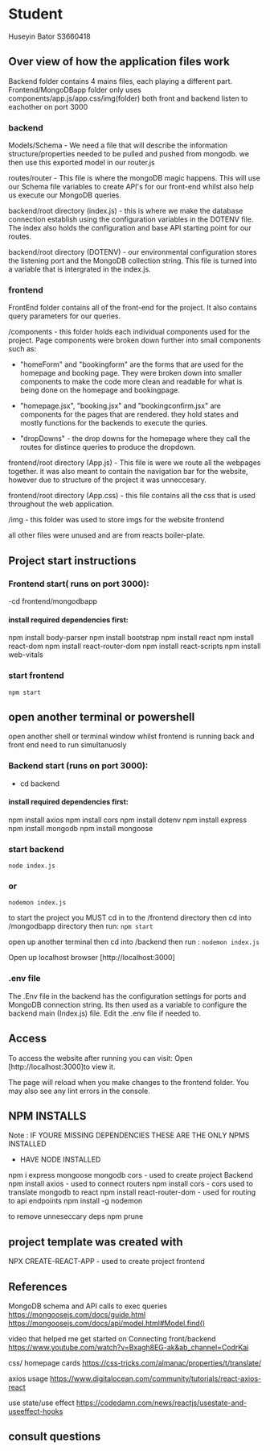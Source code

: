# Student
Huseyin Bator 
S3660418

## Over view of how the application files work
Backend folder contains 4 mains files, each playing a different part.
Frontend/MongoDBapp folder only uses components/app.js/app.css/img(folder)
both front and backend listen to eachother on port 3000

### backend
Models/Schema - 
We need a file that will describe the information structure/properties needed to be pulled and pushed from mongodb. we then use this exported model in our router.js

routes/router - 
This file is where the mongoDB magic happens. This will use our Schema file variables to create API's for our front-end whilst also help us execute our MongoDB queries.

backend/root directory (index.js) - 
this is where we make the database connection establish using the configuration variables in the DOTENV file. The index also holds the configuration and base API starting point for our routes. 

backend/root directory (DOTENV) - 
our environmental configuration stores the listening port and the MongoDB collection string. This file is turned into a variable that is intergrated in the index.js.

### frontend
FrontEnd folder contains all of the front-end for the project. It also contains query parameters for our queries.

/components - 
this folder holds each individual components used for the project. Page components were broken down further into small components such as:

 - "homeForm" and "bookingform" are the forms that are used for the homepage and booking page. They were broken down into smaller components to make the code more clean and readable for what is being done on the homepage and bookingpage. 

 - "homepage.jsx", "booking.jsx" and "bookingconfirm.jsx" are components for the pages that are rendered. they hold states and mostly functions for the backends to execute the quries.

 - "dropDowns" - the drop downs for the homepage where they call the routes for distince queries to produce the dropdown.

frontend/root directory (App.js) - 
This file is were we route all the webpages together. it was also meant to contain the navigation bar for the website, however due to structure of the project it was unneccesary.


frontend/root directory (App.css) - 
this file contains all the css that is used throughout the web application.

/img - 
this folder was used to store imgs for the website frontend

all other files were unused and are  from reacts boiler-plate.

## Project start instructions

<!-- manual setup if no dependenecies  -->

### Frontend start( runs on port 3000):
-cd frontend/mongodbapp
#### install required dependencies first:

npm install body-parser
npm install bootstrap
npm install react
npm install react-dom
npm install react-router-dom
npm install react-scripts
npm install web-vitals
### start frontend 
```npm start```

## open another terminal or powershell 
open another shell or terminal window whilst frontend is running 
back and front end need to run simultanuosly 

### Backend start (runs on port 3000): 
- cd backend  
#### install required dependencies first:
npm install axios
npm install cors
npm install dotenv
npm install express
npm install mongodb
npm install mongoose
### start backend 
```node index.js```
### or 
```nodemon index.js```

<!-- quick setup if dependencies are installed :  -->

to start the project you MUST
cd in to the /frontend directory then cd into /mongodbapp directory
then run:
```npm start```

open up another terminal then cd into /backend
then run : 
```nodemon index.js```

Open up localhost browser
[http://localhost:3000]



### .env file
The .Env file in the backend has the configuration settings for ports and MongoDB connection string. Its then used as a variable to configure the backend main (Index.js) file. Edit the .env file if needed to. 

## Access
To access the website after running you can visit: 
Open [http://localhost:3000]to view it.

The page will reload when you make changes to the frontend folder.
You may also see any lint errors in the console.


## NPM INSTALLS 

Note : IF YOURE MISSING DEPENDENCIES THESE ARE THE ONLY NPMS INSTALLED 
- HAVE NODE INSTALLED

npm i express mongoose mongodb cors - used to create project Backend 
npm install axios - used to connect routers
npm install cors - cors used to translate  mongodb to react
npm install react-router-dom - used for routing to api endpoints 
npm install -g nodemon

to remove unneseccary deps
npm prune


## project template was created with 
NPX CREATE-REACT-APP - used to create project frontend

## References 

MongoDB schema and API calls to exec queries
https://mongoosejs.com/docs/guide.html
https://mongoosejs.com/docs/api/model.html#Model.find()

video that helped me get started on Connecting front/backend
https://www.youtube.com/watch?v=Bxagh8EG-ak&ab_channel=CodrKai

css/ homepage cards 
https://css-tricks.com/almanac/properties/t/translate/

axios usage 
https://www.digitalocean.com/community/tutorials/react-axios-react

use state/use effect 
https://codedamn.com/news/reactjs/usestate-and-useeffect-hooks

## consult questions 
<!-- get feedback on readme 
get feedback on webapp interface 
talk about how you did things
then submmit
make any changes if needed. -->